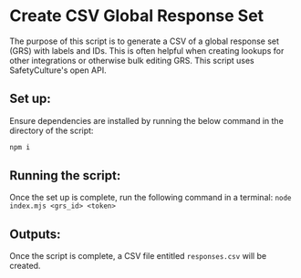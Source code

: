 # Create CSV Global Response Set
The purpose of this script is to generate a CSV of a global response set (GRS) with labels and IDs. This is often helpful when creating lookups for other integrations or otherwise bulk editing GRS. This script uses SafetyCulture's open API.

## Set up:
Ensure dependencies are installed by running the below command in the directory of the script:
```bash
npm i
```

## Running the script:
Once the set up is complete, run the following command in a terminal:
`node index.mjs <grs_id> <token>`

## Outputs:
Once the script is complete, a CSV file entitled `responses.csv` will be created.

